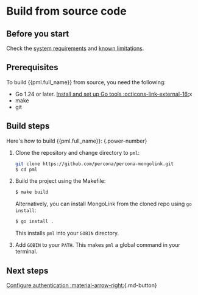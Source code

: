 # Build from source code

## Before you start

Check the [system requirements](../system-requirements.md)  and [known limitations](../limitations.md).

## Prerequisites

To build {{pml.full_name}} from source, you need the following:

- Go 1.24 or later. [Install and set up Go tools :octicons-link-external-16:](https://golang.org/doc/install)x
- make
- git

## Build steps

Here's how to build {{pml.full_name}}:
{.power-number}

1. Clone the repository and change directory to `pml`:

    ```{.bash data-prompt="$"}
    git clone https://github.com/percona/percona-mongolink.git
    $ cd pml
    ```

2. Build the project using the Makefile:

    ```{.bash data-prompt="$"}
    $ make build
    ```

    Alternatively, you can install MongoLink from the cloned repo using `go install`:

    ```{.bash data-prompt="$"}
    $ go install .
    ```

    This installs `pml` into your `GOBIN` directory. 

3. Add `GOBIN` to your `PATH`. This makes `pml` a global command in your terminal.

## Next steps

[Configure authentication :material-arrow-right:](authentication.md){.md-button}